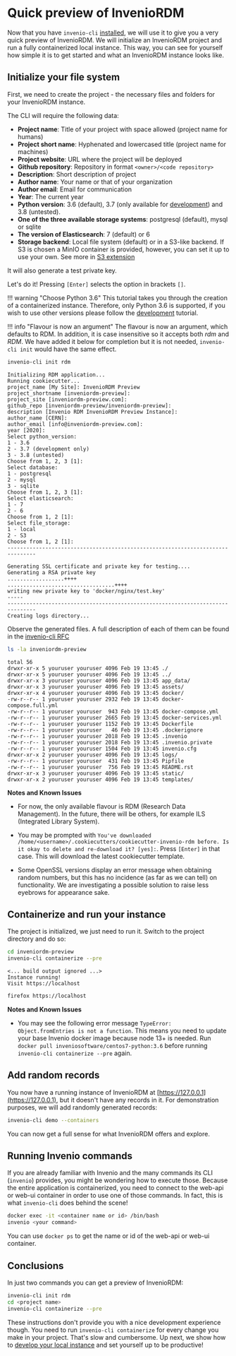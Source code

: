 # Quick preview of InvenioRDM

Now that you have `invenio-cli` [installed](../install/index.md), we will use
it to give you a very quick preview of InvenioRDM. We will initialize an
InvenioRDM project and run a fully containerized local instance. This way, you
can see for yourself how simple it is to get started and what an InvenioRDM
instance looks like.

## Initialize your file system

First, we need to create the project - the necessary files and folders for your InvenioRDM instance.

The CLI will require the following data:

- **Project name**: Title of your project with space allowed (project name for humans)
- **Project short name**: Hyphenated and lowercased title (project name for machines)
- **Project website**: URL where the project will be deployed
- **Github repository**: Repository in format `<owner>/<code repository>`
- **Description**: Short description of project
- **Author name**: Your name or that of your organization
- **Author email**: Email for communication
- **Year**: The current year
- **Python version**: 3.6 (default), 3.7 (only available for [development](../develop/index.md)) and 3.8 (untested).
- **One of the three available storage systems**: postgresql (default), mysql or sqlite
- **The version of Elasticsearch**: 7 (default) or 6
- **Storage backend**: Local file system (default) or in a S3-like backend. If S3 is chosen a MinIO container is provided, however, you can set it up to use your own. See more in [S3 extension](../extensions/s3.md)

It will also generate a test private key.

Let's do it! Pressing `[Enter]` selects the option in brackets `[]`.

!!! warning "Choose Python 3.6"
    This tutorial takes you through the creation of a containerized instance. Therefore, only Python 3.6 is supported, if you wish to use other versions please follow the [development](../develop/index.md) tutorial.

!!! info "Flavour is now an argument"
    The flavour is now an argument, which defaults to RDM. In addition, it is
    case insensitive so it accepts both *rdm* and *RDM*. We have added it
    below for completion but it is not needed, `invenio-cli init` would have
    the same effect.

``` bash
invenio-cli init rdm
```

``` console
Initializing RDM application...
Running cookiecutter...
project_name [My Site]: InvenioRDM Preview
project_shortname [inveniordm-preview]:
project_site [inveniordm-preview.com]:
github_repo [inveniordm-preview/inveniordm-preview]:
description [Invenio RDM InvenioRDM Preview Instance]:
author_name [CERN]:
author_email [info@inveniordm-preview.com]:
year [2020]:
Select python_version:
1 - 3.6
2 - 3.7 (development only)
3 - 3.8 (untested)
Choose from 1, 2, 3 [1]:
Select database:
1 - postgresql
2 - mysql
3 - sqlite
Choose from 1, 2, 3 [1]:
Select elasticsearch:
1 - 7
2 - 6
Choose from 1, 2 [1]:
Select file_storage:
1 - local
2 - S3
Choose from 1, 2 [1]:
-------------------------------------------------------------------------------

Generating SSL certificate and private key for testing....
Generating a RSA private key
..................++++
..................................++++
writing new private key to 'docker/nginx/test.key'
-----
-------------------------------------------------------------------------------
Creating logs directory...
```

Observe the generated files. A full description of each of them can be found in the [invenio-cli RFC](https://github.com/inveniosoftware/rfcs/pull/4)

``` bash
ls -la inveniordm-preview
```
``` console
total 56
drwxr-xr-x 5 youruser youruser 4096 Feb 19 13:45 ./
drwxr-xr-x 5 youruser youruser 4096 Feb 19 13:45 ../
drwxr-xr-x 3 youruser youruser 4096 Feb 19 13:45 app_data/
drwxr-xr-x 3 youruser youruser 4096 Feb 19 13:45 assets/
drwxr-xr-x 4 youruser youruser 4096 Feb 19 13:45 docker/
-rw-r--r-- 1 youruser youruser 2932 Feb 19 13:45 docker-compose.full.yml
-rw-r--r-- 1 youruser youruser  943 Feb 19 13:45 docker-compose.yml
-rw-r--r-- 1 youruser youruser 2665 Feb 19 13:45 docker-services.yml
-rw-r--r-- 1 youruser youruser 1152 Feb 19 13:45 Dockerfile
-rw-r--r-- 1 youruser youruser   46 Feb 19 13:45 .dockerignore
-rw-r--r-- 1 youruser youruser 2018 Feb 19 13:45 .invenio
-rw-r--r-- 1 youruser youruser 2018 Feb 19 13:45 .invenio.private
-rw-r--r-- 1 youruser youruser 1504 Feb 19 13:45 invenio.cfg
drwxr-xr-x 2 youruser youruser 4096 Feb 19 13:45 logs/
-rw-r--r-- 1 youruser youruser  431 Feb 19 13:45 Pipfile
-rw-r--r-- 1 youruser youruser  756 Feb 19 13:45 README.rst
drwxr-xr-x 3 youruser youruser 4096 Feb 19 13:45 static/
drwxr-xr-x 2 youruser youruser 4096 Feb 19 13:45 templates/
```

**Notes and Known Issues**

- For now, the only available flavour is RDM (Research Data Management). In the future, there will be others, for example ILS (Integrated Library System).

- You may be prompted with `You've downloaded /home/<username>/.cookiecutters/cookiecutter-invenio-rdm before. Is it okay to delete and re-download it? [yes]:`. Press `[Enter]` in that case. This will download the latest cookiecutter template.

- Some OpenSSL versions display an error message when obtaining random numbers, but this has no incidence (as far as we can tell) on functionality. We are investigating a possible solution to raise less eyebrows for appearance sake.


## Containerize and run your instance

The project is initialized, we just need to run it. Switch to the project
directory and do so:

``` bash
cd inveniordm-preview
invenio-cli containerize --pre
```
``` console
<... build output ignored ...>
Instance running!
Visit https://localhost
```
``` bash
firefox https://localhost
```

**Notes and Known Issues**

- You may see the following error message `TypeError: Object.fromEntries is not a function`.
  This means you need to update your base Invenio docker image because node 13+ is needed.
  Run `docker pull inveniosoftware/centos7-python:3.6` before running `invenio-cli containerize --pre` again.

## Add random records

You now have a running instance of InvenioRDM at [https://127.0.0.1](https://127.0.0.1),
but it doesn't have any records in it. For demonstration purposes, we will add
randomly generated records:

``` bash
invenio-cli demo --containers
```

You can now get a full sense for what InvenioRDM offers and explore.


## Running Invenio commands

If you are already familiar with Invenio and the many commands its CLI (`invenio`)
provides, you might be wondering how to execute those. Because the entire application
is containerized, you need to connect to the web-api or web-ui container in order
to use one of those commands. In fact, this is what `invenio-cli` does behind the scene!

``` bash
docker exec -it <container name or id> /bin/bash
invenio <your command>
```

You can use `docker ps` to get the name or id of the web-api or web-ui container.


## Conclusions

In just two commands you can get a preview of InvenioRDM:

``` bash
invenio-cli init rdm
cd <project name>
invenio-cli containerize --pre
```

These instructions don't provide you with a nice development experience though.
You need to run `invenio-cli containerize` for every change you make in your
project. That's slow and cumbersome. Up next, we show how to [develop your
local instance](../develop/index.md) and set yourself up to be productive!
